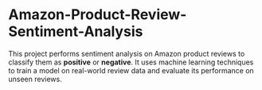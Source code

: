 # Amazon-Product-Review-Sentiment-Analysis
This project performs sentiment analysis on Amazon product reviews to classify them as **positive** or **negative**. It uses machine learning techniques to train a model on real-world review data and evaluate its performance on unseen reviews.
